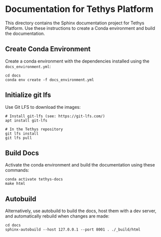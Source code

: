# Documentation for Tethys Platform

This directory contains the Sphinx documentation project for Tethys Platform. Use these instructions to create a Conda environment and build the documentation.

## Create Conda Environment

Create a conda environment with the dependencies installed using the `docs_environment.yml`:

```
cd docs
conda env create -f docs_environment.yml
```

## Initialize git lfs

Use Git LFS to download the images:

```
# Install git-lfs (see: https://git-lfs.com/)
apt install git-lfs

# In the Tethys repository
git lfs install
git lfs pull
```

## Build Docs

Activate the conda environment and build the documentation using these commands:

```
conda activate tethys-docs
make html
```

## Autobuild

Alternatively, use autobuild to build the docs, host them with a dev server, and automatically rebuild when changes are made:

```
cd docs
sphinx-autobuild --host 127.0.0.1 --port 8001 . ./_build/html
```